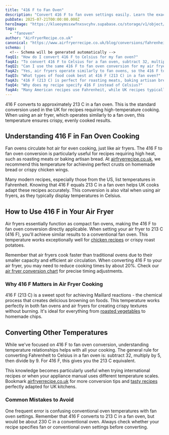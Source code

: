 ```yaml
---
title: "416 F to Fan Oven"
description: "Convert 416 F to fan oven settings easily. Learn the exact temperature conversion for air fryers and fan ovens in the UK."
pubDate: 2025-07-21T00:00:00.000Z
heroImage: "https://klueoymssxwfnxsvcyhv.supabase.co/storage/v1/object/public/Shmucket/416-f-to-fan-oven.png"
tags:
  - "fanoven"
author: "AirFryerRecipe.co.uk"
canonical: "https://www.airfryerrecipe.co.uk/blog/conversions/fahrenheit-to-fan-oven/416-f-to-fan-oven"
schema: |
  <!-- Schema will be generated automatically -->
faqQ1: "How do I convert 416 F to Celsius for my fan oven?"
faqA1: "To convert 416 F to Celsius for a fan oven, subtract 32, multiply by 5, then divide by 9. This gives you approximately 213 C, which is the correct fan oven equivalent for 416 F."
faqQ2: "Can I use the same 416 F to fan oven conversion for my air fryer?"
faqA2: "Yes, air fryers operate similarly to fan ovens, so the 416 F to 213 C conversion applies directly. Just remember air fryers cook faster, so you may need to reduce cooking times by about 20%."
faqQ3: "What types of food cook best at 416 F (213 C) in a fan oven?"
faqA3: "416 F (213 C) is perfect for roasting meats, baking artisan bread, or creating crispy textures on vegetables and potatoes. It's hot enough for good browning but not so high that foods burn easily."
faqQ4: "Why does my recipe specify 416 F instead of Celsius?"
faqA4: "Many American recipes use Fahrenheit, while UK recipes typically use Celsius. The 416 F specification usually indicates a need for high-heat cooking, which converts to 213 C in a UK fan oven."
---
```

<p>416 F converts to approximately 213 C in a fan oven. This is the standard conversion used in the UK for recipes requiring high-temperature cooking. When using an air fryer, which operates similarly to a fan oven, this temperature ensures crispy, evenly cooked results.</p>

<h2>Understanding 416 F in Fan Oven Cooking</h2>
<p>Fan ovens circulate hot air for even cooking, just like air fryers. The 416 F to fan oven conversion is particularly useful for recipes requiring high heat, such as roasting meats or baking artisan bread. At <a href=https://www.airfryerrecipe.co.uk>airfryerrecipe.co.uk</a>, we recommend this temperature for achieving perfect crusts on homemade bread or crispy chicken wings.</p>
<p>Many modern recipes, especially those from the US, list temperatures in Fahrenheit. Knowing that 416 F equals 213 C in a fan oven helps UK cooks adapt these recipes accurately. This conversion is also vital when using air fryers, as they typically display temperatures in Celsius.</p>

<h2>How to Use 416 F in Your Air Fryer</h2>
<p>Air fryers essentially function as compact fan ovens, making the 416 F to fan oven conversion directly applicable. When setting your air fryer to 213 C (416 F), you'll achieve similar results to a conventional fan oven. This temperature works exceptionally well for <a href=https://www.airfryerrecipe.co.uk/recipe-category/chicken>chicken recipes</a> or crispy roast potatoes.</p>
<p>Remember that air fryers cook faster than traditional ovens due to their smaller capacity and efficient air circulation. When converting 416 F to your air fryer, you may need to reduce cooking times by about 20%. Check our <a href=https://www.airfryerrecipe.co.uk/air-fryer-conversion-chart>air fryer conversion chart</a> for precise timing adjustments.</p>

<h3>Why 416 F Matters in Air Fryer Cooking</h3>
<p>416 F (213 C) is a sweet spot for achieving Maillard reactions - the chemical process that creates delicious browning on foods. This temperature works perfectly in both fan ovens and air fryers for creating crispy textures without burning. It's ideal for everything from <a href=https://www.airfryerrecipe.co.uk/recipe-category/vegetables>roasted vegetables</a> to homemade chips.</p>

<h2>Converting Other Temperatures</h2>
<p>While we've focused on 416 F to fan oven conversion, understanding temperature relationships helps with all your cooking. The general rule for converting Fahrenheit to Celsius in a fan oven is: subtract 32, multiply by 5, then divide by 9. For 416 F, this gives you the 213 C equivalent.</p>
<p>This knowledge becomes particularly useful when trying international recipes or when your appliance manual uses different temperature scales. Bookmark <a href=https://www.airfryerrecipe.co.uk>airfryerrecipe.co.uk</a> for more conversion tips and <a href=https://www.airfryerrecipe.co.uk/recipes>tasty recipes</a> perfectly adapted for UK kitchens.</p>

<h3>Common Mistakes to Avoid</h3>
<p>One frequent error is confusing conventional oven temperatures with fan oven settings. Remember that 416 F converts to 213 C in a fan oven, but would be about 230 C in a conventional oven. Always check whether your recipe specifies fan or conventional oven settings before converting.</p>
